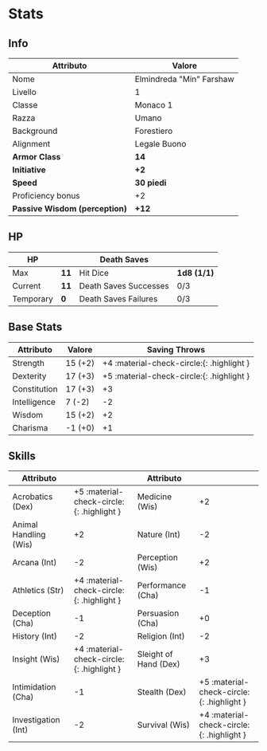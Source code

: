 # Stats

## Info

| Attributo                       | Valore                   |
| ------------------------------- | ------------------------ |
| Nome                            | Elmindreda "Min" Farshaw |
| Livello                         | 1                        |
| Classe                          | Monaco 1                 |
| Razza                           | Umano                    |
| Background                      | Forestiero               |
| Alignment                       | Legale Buono             |
| __Armor Class__                 | __14__                   |
| __Initiative__                  | __+2__                   |
| __Speed__                       | __30 piedi__             | 
| Proficiency bonus               | +2                       |
| __Passive Wisdom (perception)__ | __+12__                  |

## HP

| HP  |       | Death Saves |       |
| --- | ----- | ---- | ----- |
| Max | __11__ | Hit Dice | __1d8 (1/1)__ |
| Current | __11__ |  Death Saves Successes | 0/3 |
| Temporary | __0__ | Death Saves Failures | 0/3 |

## Base Stats

| Attributo    | Valore  | Saving Throws |
| ------------ | ------- | ------------- |
| Strength     | 15 (+2) | +4 :material-check-circle:{: .highlight }     |
| Dexterity    | 17 (+3) | +5 :material-check-circle:{: .highlight }     |
| Constitution | 17 (+3) | +3                                            |
| Intelligence |  7 (-2) | -2                                            |
| Wisdom       | 15 (+2) | +2                                            |
| Charisma     | -1 (+0) | +1                                            |

## Skills

| Attributo             |                                            | Attributo             |                                            |
| --------------------- | ------------------------------------------ | --------------------- | ------------------------------------------ |
| Acrobatics (Dex)      | +5 :material-check-circle:{: .highlight }  | Medicine (Wis)        | +2                                         |
| Animal Handling (Wis) | +2                                         | Nature (Int)          | -2                                         |
| Arcana (Int)          | -2                                         | Perception (Wis)      | +2                                         |
| Athletics (Str)       | +4 :material-check-circle:{: .highlight }  | Performance (Cha)     | -1                                         |
| Deception (Cha)       | -1                                         | Persuasion (Cha)      | +0                                         |
| History (Int)         | -2                                         | Religion (Int)        | -2                                         |
| Insight (Wis)         | +4 :material-check-circle:{: .highlight }  | Sleight of Hand (Dex) | +3                                         |
| Intimidation (Cha)    | -1                                         | Stealth (Dex)         | +5 :material-check-circle:{: .highlight }  |
| Investigation (Int)   | -2                                         | Survival (Wis)        | +4 :material-check-circle:{: .highlight }  |
